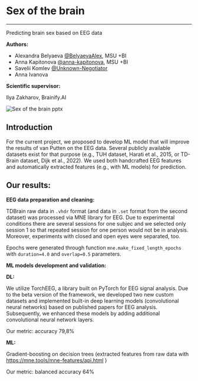 # Sex of the brain
---------------------------------------------------------------------------------------
Predicting brain sex based on EEG data

**Authors:**
- Alexandra Belyaeva [@BelyaevaAlex](https://github.com/BelyaevaAlex), MSU +BI
- Anna Kapitonova [@anna-kapitonova](https://github.com/anna-kapitonova), MSU +BI
- Savelii Komlev [@Unknown-Negotiator](https://github.com/Unknown-Negotiator)
- Anna Ivanova
  
**Scientific supervisor:**

Ilya Zakharov, Brainify.AI

![Sex of the brain pptx](https://github.com/Unknown-Negotiator/sex_of_brain/assets/23660795/7d6a1602-cc6f-4ec7-8e1e-ef30ba1452ab)
  
## Introduction

For the current project, we proposed to develop ML model that will improve the results of van Putten on the EEG data. Several publicly available datasets exist for that purpose (e.g., TUH dataset, Harati et al., 2015, or TD-Brain dataset, Dijk et al., 2022). We used both handcrafted EEG features and automatically extracted features (e.g., with ML models) for prediction.

##  Our results:

__EEG data preparation and cleaning:__

TDBrain raw data in `.vhdr` format (and data in `.set` format from the second dataset) was processed via MNE library for EEG. Due to experimental conditions there are several sessions for one subjec and we selected only session 1 so that repeated session for one person would not be in analysis. Moreover, experiments with closed and open eyes were separated, too.

Epochs were generated through function `mne.make_fixed_length_epochs` with `duration=4.0` and `overlap=0.5` parameters.
 
__ML models development and validation:__
 
 __DL:__
 
We utilize TorchEEG, a library built on PyTorch for EEG signal analysis. Due to the beta version of the framework, we developed two new custom datasets and implemented built-in deep learning models (convolutional neural networks) based on published papers for EEG analysis. Subsequently, we enhanced these models by adding additional convolutional neural network layers.

Our metric: accuracy 79,8%

__ML:__

Gradient-boosting on decision trees (extracted features from raw data with https://mne.tools/mne-features/api.html )

Our metric: balanced accuracy 64%


